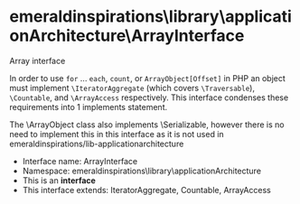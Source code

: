 emeraldinspirations\library\applicationArchitecture\ArrayInterface
===============

Array interface

In order to use `for` ... `each`, `count`, or `ArrayObject[Offset]` in PHP
an object must implement `\IteratorAggregate` (which covers `\Traversable`),
`\Countable`, and `\ArrayAccess` respectively.  This interface condenses
these requirements into 1 implements statement.

The \ArrayObject class also implements \Serializable, however there is no
need to implement this in this interface as it is not used in
emeraldinspirations/lib-applicationarchitecture


* Interface name: ArrayInterface
* Namespace: emeraldinspirations\library\applicationArchitecture
* This is an **interface**
* This interface extends: IteratorAggregate, Countable, ArrayAccess







